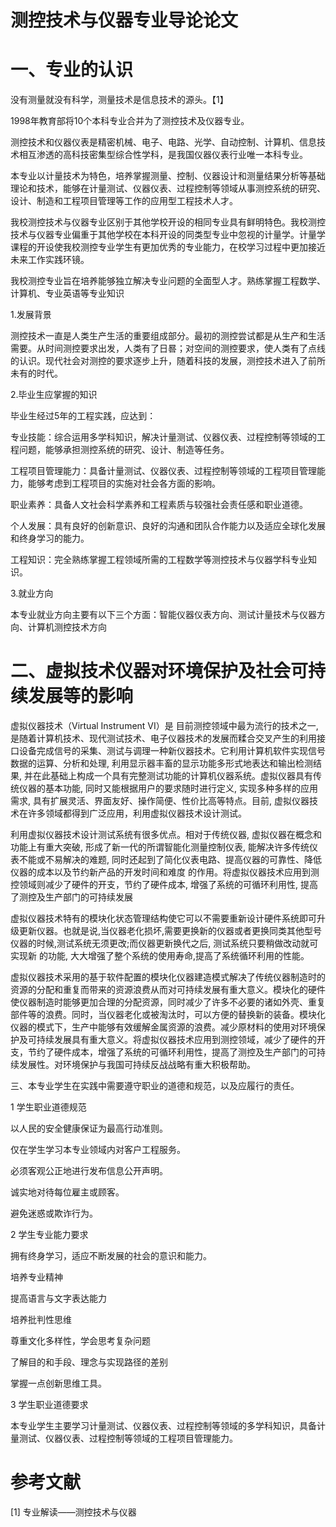 # 测控技术与仪器专业导论论文

# 一、专业的认识

没有测量就没有科学，测量技术是信息技术的源头。【1】

1998年教育部将10个本科专业合并为了测控技术及仪器专业。

测控技术和仪器仪表是精密机械、电子、电路、光学、自动控制、计算机、信息技术相互渗透的高科技密集型综合性学科，是我国仪器仪表行业唯一本科专业。

本专业以计量技术为特色，培养掌握测量、控制、仪器设计和测量结果分析等基础理论和技术，能够在计量测试、仪器仪表、过程控制等领域从事测控系统的研究、设计、制造和工程项目管理等工作的应用型工程技术人才。

我校测控技术与仪器专业区别于其他学校开设的相同专业具有鲜明特色。我校测控技术与仪器专业偏重于其他学校在本科开设的同类型专业中忽视的计量学。计量学课程的开设使我校测控专业学生有更加优秀的专业能力，在校学习过程中更加接近未来工作实践环镜。

我校测控专业旨在培养能够独立解决专业问题的全面型人才。熟练掌握工程数学、计算机、专业英语等专业知识

1.发展背景

测控技术一直是人类生产生活的重要组成部分。最初的测控尝试都是从生产和生活需要。从时间测控要求出发，人类有了日晷；对空间的测控要求，使人类有了点线的认识。现代社会对测控的要求逐步上升，随着科技的发展，测控技术进入了前所未有的时代。

2.毕业生应掌握的知识

毕业生经过5年的工程实践，应达到：

专业技能：综合运用多学科知识，解决计量测试、仪器仪表、过程控制等领域的工程问题，能够承担测控系统的研究、设计、制造等任务。

工程项目管理能力：具备计量测试、仪器仪表、过程控制等领域的工程项目管理能力，能够考虑到工程项目的实施对社会各方面的影响。

职业素养：具备人文社会科学素养和工程素质与较强社会责任感和职业道德。

个人发展：具有良好的创新意识、良好的沟通和团队合作能力以及适应全球化发展和终身学习的能力。

工程知识：完全熟练掌握工程领域所需的工程数学等测控技术与仪器学科专业知识。

3.就业方向

本专业就业方向主要有以下三个方面：智能仪器仪表方向、测试计量技术与仪器方向、计算机测控技术方向

# 二、虚拟技术仪器对环境保护及社会可持续发展等的影响

虚拟仪器技术（Virtual Instrument VI）是 目前测控领域中最为流行的技术之一, 是随着计算机技术、现代测试技术、电子仪器技术的发展而糅合交叉产生的利用接口设备完成信号的采集、测试与调理一种新仪器技术。它利用计算机软件实现信号数据的运算、分析和处理, 利用显示器丰畜的显示功能多形式地表达和输出检测结果, 并在此基础上构成一个具有完整测试功能的计算机仪器系统。虚拟仪器具有传统仪器的基本功能, 同时又能根据用户的要求随时进行定义, 实现多种多样的应用需求, 具有扩展灵活、界面友好、操作简便、性价比高等特点。目前, 虚拟仪器技术在许多领域都得到广泛应用，利用虚拟仪器技术设计测试。

利用虚拟仪器技术设计测试系统有很多优点。相对于传统仪器, 虚拟仪器在概念和功能上有重大突破, 形成了新一代的所谓智能化测量控制仪表, 能解决许多传统仪表不能或不易解决的难题, 同时还起到了简化仪表电路、提高仪器的可靠性、降低仪器的成本以及节约新产品的开发时间和难度 的作用。将虚拟仪器技术应用到测控领域则减少了硬件的开支，节约了硬件成本, 增强了系统的可循环利用性, 提高了测控及生产部门的可持续发展

虚拟仪器技术特有的模块化状态管理结构使它可以不需要重新设计硬件系统即可升级更新仪器。也就是说,当仪器老化损坏,需要更换新的仪器或者更换同类其他型号仪器的时候,测试系统无须更改;而仪器更新换代之后, 测试系统只要稍做改动就可实现新 的功能, 大大增强了整个系统的使用寿命,提高了系统循环利用的性能。

虚拟仪器技术采用的基于软件配置的模块化仪器建造模式解决了传统仪器制造时的资源的分配和重复而带来的资源浪费从而对可持续发展有重大意义。模块化的硬件使仪器制造时能够更加合理的分配资源，同时减少了许多不必要的诸如外壳、重复部件等的浪费。同时，当仪器老化或被淘汰时，可以方便的替换新的装备。模块化仪器的模式下，生产中能够有效缓解金属资源的浪费。减少原材料的使用对环境保护及可持续发展具有重大意义。将虚拟仪器技术应用到测控领域，减少了硬件的开支，节约了硬件成本，增强了系统的可循环利用性，提高了测控及生产部门的可持续发展性。对环境保护与我国可持续反战战略有重大积极帮助。

三、本专业学生在实践中需要遵守职业的道德和规范，以及应履行的责任。

1 学生职业道德规范

以人民的安全健康保证为最高行动准则。

仅在学生学习本专业领域内对客户工程服务。

必须客观公正地进行发布信息公开声明。

诚实地对待每位雇主或顾客。

避免迷惑或欺诈行为。

2 学生专业能力要求

拥有终身学习，适应不断发展的社会的意识和能力。

培养专业精神

提高语言与文字表达能力

培养批判性思维

尊重文化多样性，学会思考复杂问题

了解目的和手段、理念与实现路径的差别

掌握一点创新思维工具。

3 学生职业道德要求

本专业学生主要学习计量测试、仪器仪表、过程控制等领域的多学科知识，具备计量测试、仪器仪表、过程控制等领域的工程项目管理能力。

# 参考文献

[1] 专业解读——测控技术与仪器